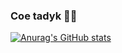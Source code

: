 ### Coe tadyk 👨‍💻

[![Anurag's GitHub stats](https://github-readme-stats.vercel.app/api?username=aloushek&count_private=true&show_icons=true&theme=dracula&hide=stars,issues)](https://github.com/anuraghazra/github-readme-stats)

<!--
[![Top Langs](https://github-readme-stats.vercel.app/api/top-langs/?username=Aloushek&langs_count=8&count_private=true&theme=dracula)](https://github.com/anuraghazra/github-readme-stats)


Here are some ideas to get you started:

- 🔭 I’m currently working on ...
- 🌱 I’m currently learning ...
- 👯 I’m looking to collaborate on ...
- 🤔 I’m looking for help with ...
- 💬 Ask me about ...
- 📫 How to reach me: ...
- 😄 Pronouns: ...
- ⚡ Fun fact: ...
-->
